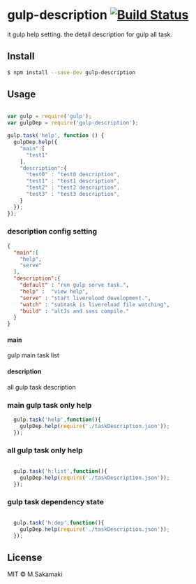 # gulp-description [![Build Status](https://travis-ci.org/Horyuji/gulp-description.svg)](https://travis-ci.org/Horyuji/gulp-description)


it gulp help setting. the detail description for gulp all task.

## Install

```sh
$ npm install --save-dev gulp-description
```

## Usage

```js

var gulp = require('gulp');
var gulpDep = require('gulp-description');

gulp.task('help', function () {
  gulpDep.help({
    "main":[
      "test1"
    ],
    "description":{
      "test0" : "test0 description",
      "test1" : "test1 description",
      "test2" : "test2 description",
      "test3" : "test3 description",
    }
  });
});

```

### description config setting

```json
{
  "main":[
    "help",
    "serve"
  ],
  "description":{
    "default" : "run gulp serve task.",
    "help" :  "view help",
    "serve" : "start livereload development.",
    "watch" : "subtask is livereload file watching",
    "build" : "altJs and sass compile."
  }
}
```

#### main

gulp main task list

#### description

all gulp task description

### main gulp task only help

```javascript
  gulp.task('help',function(){
    gulpDep.help(require('./taskDescription.json'));
  });

```

### all gulp task only help

```javascript

  gulp.task('h:list',function(){
    gulpDep.help(require('./taskDescription.json'));
  });

```

### gulp task dependency state

```javascript

  gulp.task('h:dep',function(){
    gulpDep.help(require('./taskDescription.json'));
  });

```

## License

MIT © M.Sakamaki
